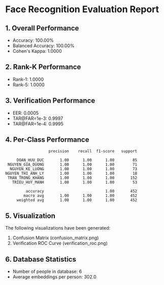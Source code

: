 # Face Recognition Evaluation Report

## 1. Overall Performance
- Accuracy: 100.00%
- Balanced Accuracy: 100.00%
- Cohen's Kappa: 1.0000

## 2. Rank-K Performance
- Rank-1: 1.0000
- Rank-5: 1.0000

## 3. Verification Performance
- EER: 0.0005
- TAR@FAR=1e-3: 0.9997
- TAR@FAR=1e-4: 0.9995

## 4. Per-Class Performance
```
                   precision    recall  f1-score   support

     DOAN_HUU_DUC       1.00      1.00      1.00        85
 NGUYEN_GIA_DUONG       1.00      1.00      1.00        71
  NGUYEN_KE_LUONG       1.00      1.00      1.00        73
NGUYEN_THI_ANH_LY       1.00      1.00      1.00        18
 TRAN_TRONG_KHANG       1.00      1.00      1.00       152
   TRIEU_HUY_MANH       1.00      1.00      1.00        53

         accuracy                           1.00       452
        macro avg       1.00      1.00      1.00       452
     weighted avg       1.00      1.00      1.00       452

```

## 5. Visualization
The following visualizations have been generated:
1. Confusion Matrix (confusion_matrix.png)
2. Verification ROC Curve (verification_roc.png)

## 6. Database Statistics
- Number of people in database: 6
- Average embeddings per person: 302.0

